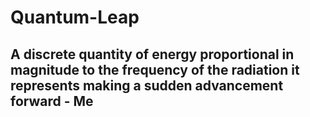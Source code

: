 # Quantum-Leap
## A discrete quantity of energy proportional in magnitude to the frequency of the radiation it represents making a sudden advancement forward - Me
